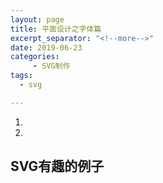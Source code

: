 ```yaml
---
layout: page
title: 平面设计之字体篇
excerpt_separator: "<!--more-->"
date: 2019-06-23
categories:
     - SVG制作
tags:
  - svg

---
```

1.
2.
<!--more-->
## SVG有趣的例子
